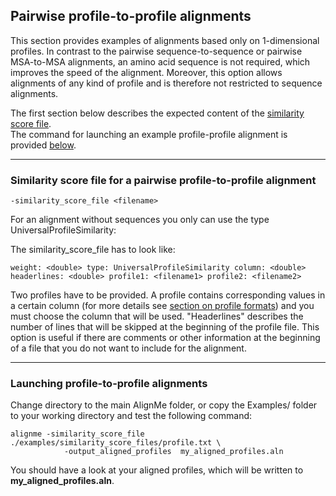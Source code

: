 ## Pairwise profile-to-profile alignments

This section provides examples of alignments based only on 1-dimensional profiles. In contrast to the pairwise sequence-to-sequence or pairwise MSA-to-MSA alignments, an amino acid sequence is not required, which improves the speed of the alignment. Moreover, this option allows alignments of any kind of profile and is therefore not restricted to sequence alignments.

The first section below describes the expected content of the [similarity score file](#Similarity-score-file-for-a-pairwise-profile\-to\-profile-alignment).  
The command for launching an example profile-profile alignment is provided [below](#Launching-profile\-to\-profile-alignments).

---

### Similarity score file for a pairwise profile-to-profile alignment

`-similarity_score_file <filename>`

For an alignment without sequences you only can use the type
UniversalProfileSimilarity:

The similarity_score_file has to look like:

`weight: <double> type: UniversalProfileSimilarity column: <double> headerlines: <double> profile1: <filename1> profile2: <filename2>`

Two profiles have to be provided. A profile contains corresponding
values in a certain column (for more details see [section on profile formats](https://github.com/Lucy-Forrest-Lab/AlignMe/blob/gh-pages/Formats.md#Profiles)) and you must choose the column that will be used. "Headerlines" describes the number
of lines that will be skipped at the beginning of the profile file. This
option is useful if there are comments or other information at the
beginning of a file that you do not want to include for the alignment.

---

### Launching profile-to-profile alignments

Change directory to the main AlignMe folder, or copy the Examples/ folder to your working directory and test the following command:

```
alignme -similarity_score_file ./examples/similarity_score_files/profile.txt \
            -output_aligned_profiles  my_aligned_profiles.aln
```

You should have a look at your aligned profiles, which will be written to **my_aligned_profiles.aln**.
